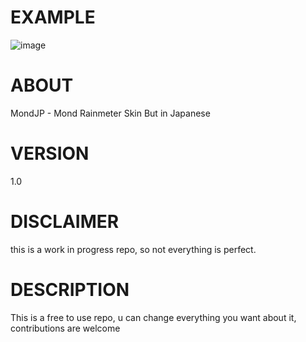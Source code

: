 # EXAMPLE

![image]([https://guilt.shx.is/6kKMvVulx.png])


# ABOUT

MondJP - Mond Rainmeter Skin But in Japanese

# VERSION

1.0

# DISCLAIMER

this is a work in progress repo, so not everything is perfect.


# DESCRIPTION

This is a free to use repo, u can change everything you want about it, contributions are welcome


